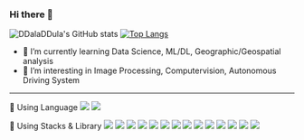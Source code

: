 ### Hi there 👋

![DDalaDDula's GitHub stats](https://github-readme-stats.vercel.app/api?username=DDalaDDula&show_icons=true&theme=tokyonight&count_private=true) [![Top Langs](https://github-readme-stats.vercel.app/api/top-langs/?username=DDalaDDula&layout=compact&theme=tokyonight)](https://github.com/DDalaDDula/github-readme-stats)


- 🌱 I’m currently learning Data Science, ML/DL, Geographic/Geospatial analysis
- 🤔 I’m interesting in Image Processing, Computervision, Autonomous Driving System
---
🚀 Using Language
<img src="https://img.shields.io/badge/python-3776AB?style=for-the-badge&logo=python&logoColor=white"> <img src="https://img.shields.io/badge/javascript-F7DF1E?style=for-the-badge&logo=javascript&logoColor=white"> 

📂 Using Stacks & Library
<img src="https://img.shields.io/badge/pandas-150458?style=for-the-badge&logo=pandas&logoColor=white"> <img src="https://img.shields.io/badge/plotly-3F4F75?style=for-the-badge&logo=plotly&logoColor=white"> <img src="https://img.shields.io/badge/folium-77B829?style=for-the-badge&logo=folium&logoColor=white"> <img src="https://img.shields.io/badge/django-092E20?style=for-the-badge&logo=django&logoColor=white"> <img src="https://img.shields.io/badge/scikitlearn-F7931E?style=for-the-badge&logo=scikitlearn&logoColor=white"> <img src="https://img.shields.io/badge/pytorch-EE4C2C?style=for-the-badge&logo=pytorch&logoColor=white"> <img src="https://img.shields.io/badge/tensorflow-FF6F00?style=for-the-badge&logo=tensorflow&logoColor=white"> <img src="https://img.shields.io/badge/react-61DAFB?style=for-the-badge&logo=react&logoColor=white"> <img src="https://img.shields.io/badge/html5-E34F26?style=for-the-badge&logo=html5&logoColor=white"> <img src="https://img.shields.io/badge/css3-1572B6?style=for-the-badge&logo=css3&logoColor=white">  <img src="https://img.shields.io/badge/mysql-4479A1?style=for-the-badge&logo=mysql&logoColor=white"> <img src="https://img.shields.io/badge/mariadb-003545?style=for-the-badge&logo=mariadb&logoColor=white"> <img src="https://img.shields.io/badge/postgresql-4169E1?style=for-the-badge&logo=postgresql&logoColor=white"> <img src="https://img.shields.io/badge/git-F05032?style=for-the-badge&logo=git&logoColor=white">
<!--
[![Readme Card](https://github-readme-stats.vercel.app/api/pin/?username=DDalaDDula&repo=Analysis_of_Urban_Heat_Island_degree_And_New_Vegetation_Areas&show_owner=True&theme=tokyonight)](https://github.com/DDalaDDula/Analysis_of_Urban_Heat_Island_degree_And_New_Vegetation_Areas)
[![Readme Card](https://github-readme-stats.vercel.app/api/pin/?username=DDalaDDula&repo=NIFoS_GIS_Analysis&show_owner=True&theme=tokyonight)](https://github.com/DDalaDDula/NIFoS_GIS_Analysis)
-->
